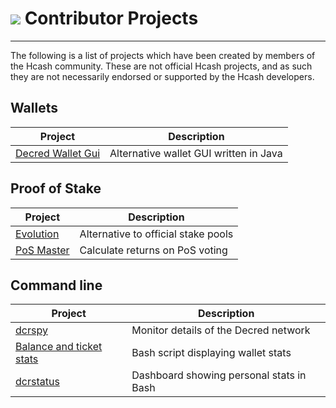 # <img class="dcr-icon" src="/img/dcr-icons/UserProjects.svg" /> Contributor Projects

---

The following is a list of projects which have been created by members of the Hcash community. These are not official Hcash projects, and as such they are not necessarily endorsed or supported by the Hcash developers. 


## Wallets

Project                                                                       | Description
------------------------------------------------------------------------------|------------------------------------------
[Decred Wallet Gui](https://forum.decred.org/threads/decred-wallet-gui.1119/) | Alternative wallet GUI written in Java

## Proof of Stake

Project                                     | Description
--------------------------------------------|------------------------------------
[Evolution](https://evolution.dcrstats.com) | Alternative to official stake pools
[PoS Master](http://www.posmaster.info/)    | Calculate returns on PoS voting


## Command line
Project                                                                                                                         | Description
--------------------------------------------------------------------------------------------------------------------------------|------------------------------------
[dcrspy](https://github.com/chappjc/dcrspy)                                                                                     | Monitor details of the Decred network
[Balance and ticket stats](https://forum.decred.org/threads/bash-shell-script-to-view-quick-stats-on-balance-and-tickets.2926/) | Bash script displaying wallet stats
[dcrstatus](https://github.com/karamble/dcrstatus)                                                                              | Dashboard showing personal stats in Bash
